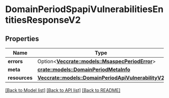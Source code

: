 # DomainPeriodSpapiVulnerabilitiesEntitiesResponseV2

## Properties

Name | Type | Description | Notes
------------ | ------------- | ------------- | -------------
**errors** | Option<[**Vec<crate::models::MsaspecPeriodError>**](msaspec.Error.md)> |  | [optional]
**meta** | [**crate::models::DomainPeriodMetaInfo**](domain.MetaInfo.md) |  | 
**resources** | [**Vec<crate::models::DomainPeriodApiVulnerabilityV2>**](domain.APIVulnerabilityV2.md) |  | 

[[Back to Model list]](../README.md#documentation-for-models) [[Back to API list]](../README.md#documentation-for-api-endpoints) [[Back to README]](../README.md)


